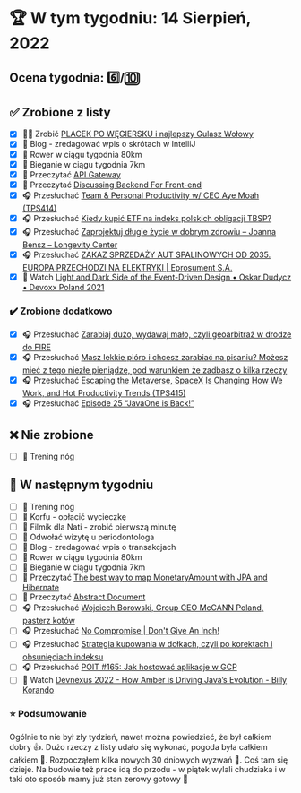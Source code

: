# 🏆 W tym tygodniu: 14 Sierpień, 2022

## Ocena tygodnia: 6️⃣/🔟

## ✅ Zrobione z listy
- [x] 👨‍🍳 Zrobić [PLACEK PO WĘGIERSKU i najlepszy Gulasz Wołowy](https://youtu.be/3VzPFiF8mxY)
- [x] 📝 Blog - zredagować wpis o skrótach w IntelliJ
- [x] 🚴 Rower w ciągu tygodnia 80km
- [x] 🏃 Bieganie w ciągu tygodnia 7km
- [x] 📗 Przeczytać [API Gateway](https://java-design-patterns.com/patterns/api-gateway/)
- [x] 📗 Przeczytać [Discussing Backend For Front-end](https://blog.frankel.ch/backend-for-frontend/)
- [x] 🎧 Przesłuchać [Team & Personal Productivity w/ CEO Aye Moah (TPS414)](https://www.asianefficiency.com/podcasts/414-aye-moah/)
- [x] 🎧 Przesłuchać [Kiedy kupić ETF na indeks polskich obligacji TBSP?](https://inwestomat.eu/kiedy-kupic-etf-na-indeks-polskich-obligacji-tbsp/)
- [x] 🎧 Przesłuchać [Zaprojektuj długie życie w dobrym zdrowiu – Joanna Bensz – Longevity Center](https://zaprojektujswojezycie.pl/zaprojektuj-dlugie-zycie-w-dobrym-zdrowiu-joanna-bensz-longevity-center/)
- [x] 🎧 Przesłuchać [ZAKAZ SPRZEDAŻY AUT SPALINOWYCH OD 2035. EUROPA PRZECHODZI NA ELEKTRYKI | Eprosument S.A.](https://youtu.be/GSdon85URCk)
- [x] 🎥 Watch [Light and Dark Side of the Event-Driven Design • Oskar Dudycz • Devoxx Poland 2021](https://youtu.be/0pYmuk0-N_4)

### ✔️ Zrobione dodatkowo
- [x] 🎧 Przesłuchać [Zarabiaj dużo, wydawaj mało, czyli geoarbitraż w drodze do FIRE](https://inwestomat.eu/geoarbitraz-w-drodze-do-fire/)
- [x] 🎧 Przesłuchać [Masz lekkie pióro i chcesz zarabiać na pisaniu? Możesz mieć z tego niezłe pieniądze, pod warunkiem że zadbasz o kilka rzeczy](https://malawielkafirma.pl/jak-zarabiac-na-pisaniu/)
- [x] 🎧 Przesłuchać [Escaping the Metaverse, SpaceX Is Changing How We Work, and Hot Productivity Trends (TPS415)](https://www.asianefficiency.com/podcasts/415-productivity-trends/#)
- [x] 🎧 Przesłuchać [Episode 25 “JavaOne is Back!”](https://inside.java/2022/08/03/podcast-025/)

## ❌ Nie zrobione
- [ ] 🦵 Trening nóg

## 📝 W następnym tygodniu
- [ ] 🦵 Trening nóg
- [ ] 🌴 Korfu - opłacić wycieczkę
- [ ] 🎥 Filmik dla Nati - zrobić pierwszą minutę
- [ ] 🦷 Odwołać wizytę u periodontologa
- [ ] 📝 Blog - zredagować wpis o transakcjach
- [ ] 🚴 Rower w ciągu tygodnia 80km
- [ ] 🏃 Bieganie w ciągu tygodnia 7km
- [ ] 📗 Przeczytać [The best way to map MonetaryAmount with JPA and Hibernate](https://vladmihalcea.com/monetaryamount-jpa-hibernate/)
- [ ] 📗 Przeczytać [Abstract Document](https://java-design-patterns.com/patterns/abstract-document/)
- [ ] 🎧 Przesłuchać [Wojciech Borowski, Group CEO McCANN Poland, pasterz kotów](https://zaprojektujswojezycie.pl/wojciech-borowski-group-ceo-mccann-poland-pasterz-kotow/)
- [ ] 🎧 Przesłuchać [No Compromise | Don't Give An Inch!](https://effortlessenglishshow.com/no-compromise-dont-give-an-inch)
- [ ] 🎧 Przesłuchać [Strategia kupowania w dołkach, czyli po korektach i obsunięciach indeksu](https://inwestomat.eu/strategia-kupowania-w-dolkach/)
- [ ] 🎧 Przesłuchać [POIT #165: Jak hostować aplikacje w GCP](https://porozmawiajmyoit.pl/poit-165-jak-hostowac-aplikacje-w-gcp/)
- [ ] 🎥 Watch [Devnexus 2022 - How Amber is Driving Java’s Evolution - Billy Korando](https://youtu.be/D-yrVN25dTA)

### ⭐ Podsumowanie
Ogólnie to nie był zły tydzień, nawet można powiedzieć, że był całkiem dobry 👍. Dużo rzeczy z listy udało się wykonać, pogoda była całkiem całkiem 🤛. Rozpocząłem kilka nowych 30 dniowych wyzwań 💪. Coś tam się dzieje. Na budowie też prace idą do przodu - w piątek wylali chudziaka i w taki oto sposób mamy już stan zerowy gotowy 👏
